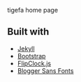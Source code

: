 tigefa home page

## Built with

- [Jekyll](http://jekyllrb.com)
- [Bootstrap](http://getbootstrap.com)
- [FlipClock.js](http://flipclockjs.com)
- [Blogger Sans Fonts](http://fontfabric.com)
